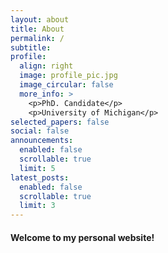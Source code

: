 ```yaml
---
layout: about
title: About
permalink: /
subtitle: 
profile:
  align: right
  image: profile_pic.jpg
  image_circular: false
  more_info: >
    <p>PhD. Candidate</p>
    <p>University of Michigan</p>
selected_papers: false
social: false
announcements:
  enabled: false
  scrollable: true
  limit: 5
latest_posts:
  enabled: false
  scrollable: true
  limit: 3
---
```


<!-- Hidden h1 for SEO -->
<h1 style="display:none;">Ankit Mathanker – PhD. Candidate, Department of Chemical Engineering, University of Michigan</h1>


#### Welcome to my personal website!



